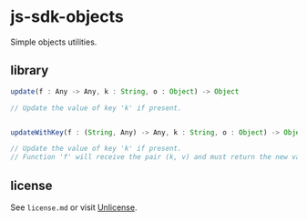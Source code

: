 # js-sdk-objects

Simple objects utilities.

## library

```ts
update(f : Any -> Any, k : String, o : Object) -> Object

// Update the value of key 'k' if present.


updateWithKey(f : (String, Any) -> Any, k : String, o : Object) -> Object

// Update the value of key 'k' if present.
// Function 'f' will receive the pair (k, v) and must return the new value of 'k'.
```

## license

See `license.md` or visit [Unlicense](http://unlicense.org).
